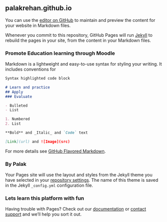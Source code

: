 ## palakrehan.github.io

You can use the [editor on GitHub](https://github.com/PalakRehan/palakrehan.github.io/edit/master/index.md) to maintain and preview the content for your website in Markdown files.

Whenever you commit to this repository, GitHub Pages will run [Jekyll](https://jekyllrb.com/) to rebuild the pages in your site, from the content in your Markdown files.

### Promote Education learning through Moodle

Markdown is a lightweight and easy-to-use syntax for styling your writing. It includes conventions for

```markdown
Syntax highlighted code block

# Learn and practice
## Apply
### Evaluate

- Bulleted
- List

1. Numbered
2. List

**Bold** and _Italic_ and `Code` text

[Link](url) and ![Image](src)
```

For more details see [GitHub Flavored Markdown](https://guides.github.com/features/mastering-markdown/).

### By Palak 

Your Pages site will use the layout and styles from the Jekyll theme you have selected in your [repository settings](https://github.com/PalakRehan/palakrehan.github.io/settings). The name of this theme is saved in the Jekyll `_config.yml` configuration file.

### Lets learn this platform with fun

Having trouble with Pages? Check out our [documentation](https://help.github.com/categories/github-pages-basics/) or [contact support](https://github.com/contact) and we’ll help you sort it out.
